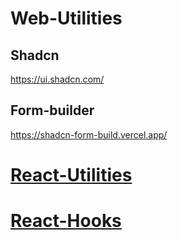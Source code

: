 # Web-Utilities
## Shadcn
https://ui.shadcn.com/
## Form-builder 
https://shadcn-form-build.vercel.app/

# [React-Utilities](./utils.md)
# [React-Hooks](./hooks.md)
